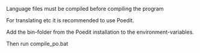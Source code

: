 Language files must be compiled before compiling the program

For translating etc it is recommended to use Poedit.

Add the bin-folder from the Poedit installation to the environment-variables.

Then run compile_po.bat